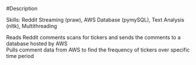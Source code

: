 #Description

Skills: Reddit Streaming (praw), AWS Database (pymySQL), Text Analysis (nltk), Multithreading

Reads Reddit comments scans for tickers and sends the comments to a database hosted by AWS </br >
Pulls comment data from AWS to find the frequency of tickers over specific time period </br >
